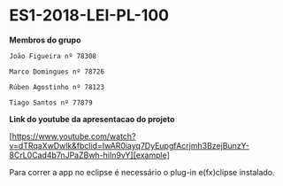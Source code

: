 ES1-2018-LEI-PL-100
=======

**Membros do grupo**

	João Figueira nº 78308
	 
	Marco Domingues nº 78726
	
	Rúben Agostinho nº 78123
	
	Tiago Santos nº 77879

**Link do youtube da apresentacao do projeto**

[https://www.youtube.com/watch?v=dTRqaXwDwlk&fbclid=IwAR0iayq7DyEupgfAcrjmh3BzejBunzY-8CrL0Cad4b7nJPaZBwh-hiIn9vY][example]

[example]: https://www.youtube.com/watch?v=dTRqaXwDwlk&fbclid=IwAR0iayq7DyEupgfAcrjmh3BzejBunzY-8CrL0Cad4b7nJPaZBwh-hiIn9vY


Para correr a app no eclipse é necessário o plug-in e(fx)clipse instalado.
